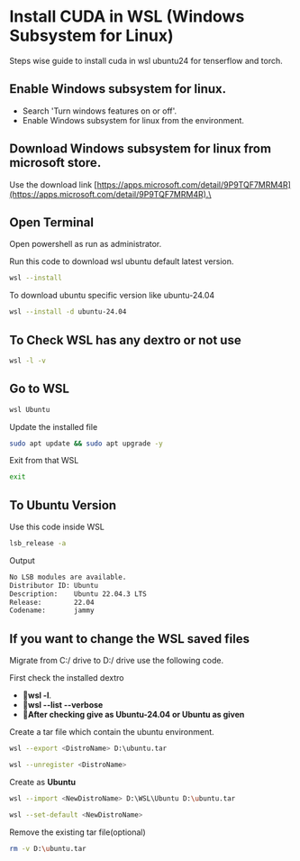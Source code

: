 # Install CUDA in WSL (Windows Subsystem for Linux)

Steps wise guide to install cuda in wsl ubuntu24 for tenserflow and torch.

## Enable Windows subsystem for linux.

- Search 'Turn windows features on or off'.
- Enable Windows subsystem for linux from the environment.


## Download Windows subsystem for linux from microsoft store.

Use the download link [https://apps.microsoft.com/detail/9P9TQF7MRM4R](https://apps.microsoft.com/detail/9P9TQF7MRM4R).\

## Open Terminal

Open powershell as run as administrator.

Run this code to download wsl ubuntu default latest version.
```bash
wsl --install
```

To download ubuntu specific version like ubuntu-24.04
```bash
wsl --install -d ubuntu-24.04
```

## To Check WSL has any dextro or not use
```bash
wsl -l -v
```

## Go to WSL
```bash
wsl Ubuntu
```

Update the installed file
```bash
sudo apt update && sudo apt upgrade -y
```
Exit from that WSL
```bash
exit
```

## To Ubuntu Version
Use this code inside WSL
```bash
lsb_release -a
```
Output
```bash
No LSB modules are available.
Distributor ID: Ubuntu
Description:    Ubuntu 22.04.3 LTS
Release:        22.04
Codename:       jammy
```
## If you want to change the WSL saved files
Migrate from C:/ drive to D:/ drive use the following code.

First check the installed dextro 
- 🔴**wsl -l**.
- 🔴**wsl --list --verbose**
- 🔴**After checking give <DistroName> as Ubuntu-24.04 or Ubuntu as given**

Create a tar file which contain the ubuntu environment.
```bash
wsl --export <DistroName> D:\ubuntu.tar
```

```bash
wsl --unregister <DistroName>
```

Create <NewDistroName> as **Ubuntu**
```bash
wsl --import <NewDistroName> D:\WSL\Ubuntu D:\ubuntu.tar
```

```bash
wsl --set-default <NewDistroName>
```

Remove the existing tar file(optional)
```bash
rm -v D:\ubuntu.tar
```
